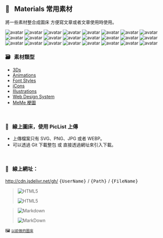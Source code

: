                               
## :art: &nbsp; Materials 常用素材
  將一些素材整合成圖床         方便寫文章或者文章使用時使用。


  <p>
    <img src="https://api.dicebear.com/6.x/pixel-art/svg?seed=Guy&randomizeIds=true&backgroundType=gradientLinear,solid&backgroundColor=89b38f,78a27e,8be453,e1ffa9,transparent&backgroundRotation=168&translateX=10&translateY=4&rotate=184&scale=111&radius=4&size=88" alt="avatar"/>
    <img src="https://api.dicebear.com/6.x/pixel-art/svg?seed=Gwendolyn&randomizeIds=true&backgroundType=gradientLinear,solid&backgroundColor=53e7b5,aaffff,304760,556c85,transparent&backgroundRotation=-163&translateX=20&translateY=-11&rotate=270&scale=63&radius=4&size=88" alt="avatar"/>
    <img src="https://api.dicebear.com/6.x/pixel-art/svg?seed=Pamela&randomizeIds=true&backgroundType=gradientLinear,solid&backgroundColor=cdc1b3,d7cbbd,d7f041,f6ff60,transparent&backgroundRotation=297&translateX=-14&translateY=13&rotate=254&scale=138&radius=4&size=88" alt="avatar"/> 
    <img src="https://api.dicebear.com/6.x/pixel-art/svg?seed=Eva&randomizeIds=true&backgroundType=gradientLinear,solid&backgroundColor=f0059b,ff49df,ea7316,ffab4e,transparent&backgroundRotation=-358&translateX=-3&translateY=-15&rotate=224&scale=84&radius=4&size=88" alt="avatar"/> 
    <img src="https://api.dicebear.com/6.x/pixel-art/svg?seed=Jamie&randomizeIds=true&backgroundType=gradientLinear,solid&backgroundColor=3b4bed,2535d7,a97c52,ca9d73,transparent&backgroundRotation=60&translateX=9&translateY=-8&rotate=146&scale=69&radius=4&size=88" alt="avatar"/> 
    <img src="https://api.dicebear.com/6.x/pixel-art/svg?seed=Isaiah&randomizeIds=true&backgroundType=gradientLinear,solid&backgroundColor=3c2489,6048ad,58b316,adff6b,transparent&backgroundRotation=-124&translateX=-17&translateY=15&rotate=325&scale=86&radius=4&size=88" alt="avatar"/> 
    <img src="https://api.dicebear.com/6.x/pixel-art/svg?seed=Vincent&randomizeIds=true&backgroundType=gradientLinear,solid&backgroundColor=bb149d,d730b9,123a67,6890bd,transparent&backgroundRotation=263&translateX=19&translateY=-12&rotate=12&scale=90&radius=4&size=88" alt="avatar"/> 
    <img src="https://api.dicebear.com/6.x/pixel-art/svg?seed=Ruby&randomizeIds=true&backgroundType=gradientLinear,solid&backgroundColor=a0e956,95de4b,e756f1,e453ee,transparent&backgroundRotation=348&translateX=-21&translateY=-12&rotate=74&scale=66&radius=4&size=88" alt="avatar"/> 
    <img src="https://api.dicebear.com/6.x/pixel-art/svg?seed=Mabel&randomizeIds=true&backgroundType=gradientLinear,solid&backgroundColor=699cfe,7baeff,782595,c471e1,transparent&backgroundRotation=26&translateX=-9&translateY=15&rotate=193&scale=131&radius=4&size=88" alt="avatar"/> 
    <img src="https://api.dicebear.com/6.x/pixel-art/svg?seed=Alfred&randomizeIds=true&backgroundType=gradientLinear,solid&backgroundColor=ea98fd,ffd5ff,4422f0,3513e1,transparent&backgroundRotation=278&translateX=12&translateY=14&rotate=32&scale=112&radius=4&size=88" alt="avatar"/> 
    <img src="https://api.dicebear.com/6.x/pixel-art/svg?seed=Curtis&randomizeIds=true&backgroundType=gradientLinear,solid&backgroundColor=48da5d,69fb7e,440df0,b079ff,transparent&backgroundRotation=-46&translateX=-7&translateY=-15&rotate=305&scale=148&radius=4&size=88" alt="avatar"/> 
    <img src="https://api.dicebear.com/6.x/pixel-art/svg?seed=Jeffrey&randomizeIds=true&backgroundType=gradientLinear,solid&backgroundColor=f35340,fc5c49,a6004f,b91362,transparent&backgroundRotation=-291&translateX=-19&translateY=-12&rotate=297&scale=143&radius=4&size=88" alt="avatar"/> 
    <img src="https://api.dicebear.com/6.x/pixel-art/svg?seed=Danny&randomizeIds=true&backgroundType=gradientLinear,solid&backgroundColor=572ed1,986fff,b26e5c,e39f8d,transparent&backgroundRotation=-194&translateX=11&translateY=-1&rotate=34&scale=117&radius=4&size=88" alt="avatar"/> 
    <img src="https://api.dicebear.com/6.x/pixel-art/svg?seed=Jeffrey&randomizeIds=true&backgroundType=gradientLinear,solid&backgroundColor=d02f80,f756a7,9f3669,bc5386,transparent&backgroundRotation=-206&translateX=18&translateY=-1&rotate=249&scale=74&radius=4&size=88" alt="avatar"/> 
    <img src="https://api.dicebear.com/6.x/pixel-art/svg?seed=Sebastian&randomizeIds=true&backgroundType=gradientLinear,solid&backgroundColor=e95f2d,ff9462,d8a80d,c19100,transparent&backgroundRotation=-281&translateX=-10&translateY=-6&rotate=345&scale=160&radius=4&size=88" alt="avatar"/> 
    <img src="https://api.dicebear.com/6.x/pixel-art/svg?seed=Mabel&randomizeIds=true&backgroundType=gradientLinear,solid&backgroundColor=d50205,c40000,b3db11,c2ea20,transparent&backgroundRotation=-358&translateX=-10&translateY=21&rotate=276&scale=117&radius=4&size=88" alt="avatar"/> 
    <img src="https://api.dicebear.com/6.x/pixel-art/svg?seed=Harold&randomizeIds=true&backgroundType=gradientLinear,solid&backgroundColor=1ed1d1,87ffff,4402e1,2c00c9,transparent&backgroundRotation=-338&translateX=-21&translateY=19&rotate=127&scale=79&radius=4&size=88" alt="avatar"/> 
    <img src="https://api.dicebear.com/6.x/pixel-art/svg?seed=Amy&randomizeIds=true&backgroundType=gradientLinear,solid&backgroundColor=656c4b,b5bc9b,70bb72,79c47b,transparent&backgroundRotation=-215&translateX=17&translateY=-4&rotate=247&scale=173&radius=4&size=88" alt="avatar"/> 
    <img src="https://api.dicebear.com/6.x/pixel-art/svg?seed=Jim&randomizeIds=true&backgroundType=gradientLinear,solid&backgroundColor=60f621,cbff8c,d92758,ff5081,transparent&backgroundRotation=-49&translateX=-19&translateY=3&rotate=305&scale=159&radius=4&size=88" alt="avatar"/> 
    <img src="https://api.dicebear.com/6.x/pixel-art/svg?seed=Marjorie&randomizeIds=true&backgroundType=gradientLinear,solid&backgroundColor=448221,32700f,264396,0f2c7f,transparent&backgroundRotation=300&translateX=-6&translateY=-2&rotate=307&scale=76&radius=4&size=88" alt="avatar"/> 
    <img src="https://api.dicebear.com/6.x/pixel-art/svg?seed=Joan&randomizeIds=true&backgroundType=gradientLinear,solid&backgroundColor=1eb947,8effb7,dcbae6,ffffff,transparent&backgroundRotation=-29&translateX=-9&translateY=-2&rotate=328&scale=105&radius=4&size=88" alt="avatar"/> 
    <img src="https://api.dicebear.com/6.x/pixel-art/svg?seed=Lucille&randomizeIds=true&backgroundType=gradientLinear,solid&backgroundColor=9a8d6f,ffffe1,c013dd,ae01cb,transparent&backgroundRotation=-171&translateX=6&translateY=-12&rotate=120&scale=157&radius=4&size=88" alt="avatar"/> 
    <img src="https://api.dicebear.com/6.x/pixel-art/svg?seed=Lucille&randomizeIds=true&backgroundType=gradientLinear,solid&backgroundColor=2a19d9,1908c8,d4369a,c82a8e,transparent&backgroundRotation=165&translateX=9&translateY=9&rotate=85&scale=77&radius=4&size=88" alt="avatar"/> 
    <img src="https://api.dicebear.com/6.x/pixel-art/svg?seed=Penny&randomizeIds=true&backgroundType=gradientLinear,solid&backgroundColor=b07917,bc8523,23ffca,a1ffff,transparent&backgroundRotation=307&translateX=16&translateY=19&rotate=269&scale=198&radius=4&size=88" alt="avatar"/>
  </p>

  ### :card_file_box: &nbsp; 素材類型
   * [3Ds][1]
   * [Animations][2]
   * [Font Styles][3] 
   * [iCons][4]
   * [Illustrations][5]
   * [Web Design System][6]
   * [MeMe 梗圖][7]
  
  [1]: images/3Ds            "3Ds"
  [2]: images/Animations     "Animations"
  [3]: images/FontStyles     "Font Styles"
  [4]: images/iCons          "iCons"
  [5]: images/Illustrations  "Illustrations"
  [6]: images/DesignSystem   "Web Design System"
  [7]: images/Ux-meme        "Ux-meme"

  &nbsp;


  ### :rocket: &nbsp; 線上圖床，使用 PicList 上傳
  * 上傳檔案只有 SVG、PNG、JPG 或者 WEBP。
  * 可以透過 Git 下載整包 或 直接透過網址來引入下載。

  &nbsp;

  ### :link: &nbsp; **線上網址**：
  http://cdn.jsdelivr.net/gh/ <big> `{UserName}` </big> / <big> `{Path}` </big> / <big> `{FileName}` </big>


  > ![HTML5](https://img.shields.io/badge/html5-%23E34F26.svg?style=for-the-badge&logo=html5&logoColor=white)
  > 
  > ![HTML5](https://cdn.jsdelivr.net/gh/Barry028/materials/dist/images/Html-windows.svg)


  > ![Markdown](https://img.shields.io/badge/markdown-%23000000.svg?style=for-the-badge&logo=markdown&logoColor=white)
  > 
  > ![MarkDown](https://cdn.jsdelivr.net/gh/Barry028/materials/dist/images/MarkDown-windows.svg)
  

  🖼️  <small> [以前做的圖床](https://codepen.io/barry199002/full/KKojxXX/13341a19a81088f2e3546004117a64e4) </small>
    




<!--  
✖️  :heavy_multiplication_x:  ➕ :heavy_plus_sign: top
top ➖ :heavy_minus_sign:  ➗ :heavy_division_sign: top
top ♾️  :infinity:    
⚠️  :warning:  🚫  :no_entry_sign: top
  ‼️  :bangbang:  ⁉️  :interrobang: top
top ❓ :question:  ❔ :grey_question: top
top ❕ :grey_exclamation:  ❗ :exclamation:
:heavy_exclamation_mark:  top
top 〰️  :wavy_dash:   x
💱 :currency_exchange: 💲 :heavy_dollar_sign:
🔙  :back:  🔚 :end: top
top 🔛 :on:  🔜 :soon:  top
top 🔝 :top:     top

💬 :speech_balloon:
👁️‍🗨️ :eye_speech_bubble:
🗨️  :left_speech_bubble:
💭 :thought_balloon:
🗯️ :right_anger_bubble:
🤖 :robot:
👋 :wave:
👌 :ok_hand:
✌️  :v:
👈 :point_left:
👉 :point_right:
👆 :point_up_2:
🖕 :fu:
👍 :+1:
🌍 :earth_africa:
🌎 :earth_americas:
🌏 :earth_asia:
🌐 :globe_with_meridians:
🗺️  :world_map:
🌁 :foggy:
🌃 :night_with_stars:
🏙️ :cityscape:
🌄 :sunrise_over_mountains:
🌅 :sunrise:
🌆 :city_sunset:
🌇 :city_sunrise:
🌉 :bridge_at_night:
🗾 :japan:
🌌 :milky_way:
🌠  :stars:
⭐ :star:  top
🌟 :star2:
🎈 :balloon:
🎟️ :tickets:
🎮 :video_game:
🎯 :dart:
🪀 :yo_yo:
🎁 :gift:
🎉 :tada:
🏆 :trophy:
🧭 :compass:
🍪 :cookie:
⌛ :hourglass:
⏳ :hourglass_flowing_sand:
⌚ :watch:
⏰ :alarm_clock:
⏱️  :stopwatch:
🚀 :rocket:
🖼️  :framed_picture:
📟 :pager:
📠 :fax:
📱 :iphone:
📲 :calling:
💻 :computer:
🖱️  :computer_mouse:
🖲️  :trackball:
📔 :notebook_with_decorative_cover:
📚 :books:
📓 :notebook:
🔖 :bookmark:
📑 :bookmark_tabs:
🏷️  :label:
📰 :newspaper:
📜 :scroll:
📒 :ledger:
🧾 :receipt: 💹 :chart:
📤 :outbox_tray:
✉️  :envelope:  📧 :e-mail:
📨 :incoming_envelope: 📩 :envelope_with_arrow:
📤 :outbox_tray: 📥 :inbox_tray:
📦 :package: 📫 :mailbox:  📪  :mailbox_closed:  📬 :mailbox_with_mail:
✏️  :pencil2:
📝 :memo:  📅 :date:  📆 :calendar:
💼 :briefcase: 📁 :file_folder:  📂 :open_file_folder:  🗂️  :card_index_dividers:
🗒️  :spiral_notepad:  🗓️  :spiral_calendar:
📇 :card_index:
:chart_with_upwards_trend:
📉 :chart_with_downwards_trend:
📊 :bar_chart:
📋 :clipboard:
📌 :pushpin:
📍 :round_pushpin:
📎 :paperclip:
🖇️  :paperclips:
📏 :straight_ruler:
📐 :triangular_ruler:
✂️  :scissors:
🗃️  :card_file_box:
🗄️  :file_cabinet:
🗑️  :wastebasket:
🧺 :basket:
🔒 :lock:  🔓 :unlock:  ☑️  :ballot_box_with_check: ✔️  :heavy_check_mark:
🧻 :roll_of_paper:  ⭕  :o:  ❌  :x:  ✅  :white_check_mark:  ❎ :negative_squared_cross_mark:
©️  :copyright: ®️  :registered:  ™️  :tm:
---
:card_index:
:bulb:
:memo:
:card_file_box:
:iphone:
:mag:
:label:
:page_facing_up:
:technologist:
:pencil2:

:money_
<kbd>
<img src="https://api.dicebear.com/6.x/pixel-art/svg?scale=160&rotate=60&backgroundType=gradientLinear&backgroundRotation=0         360         240         210&backgroundColor=c0aede         d1d4f9         ffdfbf         ffd5dc         transparent         b6e3f4&radius=6 alt=avatar width=88 />
</kbd>

<kbd>
<img src="https://api.dicebear.com/6.x/pixel-art/svg?seed=Snowball&scale=175&rotate=80&backgroundRotation=0         360         240         210&randomizeIds=true&backgroundColor=A5EBFF         FFF9E9         C7FFCA         ffd5dc         72C0AE&radius=6&mood[] alt=avatar width=88 />
</kbd>

<kbd>
<img src="https://api.dicebear.com/6.x/pixel-art/svg?&scale=160&rotate=40&backgroundRotation=0         360         240         210&randomizeIds=true&backgroundColor=A5EBFF         FFF9E9         C7FFCA         ffd5dc         72C0AE&radius=6&mood[] alt=avatar width=88 />
</kbd>

<kbd>
<img src="https://api.dicebear.com/6.x/pixel-art/svg?seed=Luna&scale=160&rotate=200&backgroundRotation=0         360         240         210&randomizeIds=true&backgroundColor=A5EBFF         FFF9E9         C7FFCA         ffd5dc         72C0AE&radius=6&mood[] alt=avatar width=88 />
</kbd>

<kbd>
  <img src="https://api.dicebear.com/6.x/pixel-art/svg?seed=Boo&scale=160&rotate=45&backgroundType=gradientLinear&backgroundRotation=0         360         240         210&randomizeIds=true&backgroundColor=A5EBFF         FFF9E9         C7FFCA         ffd5dc         72C0AE&radius=6&mood[] alt=avatar width=88 />
</kbd>

<kbd>
  <img src="https://api.dicebear.com/6.x/bottts/svg?seed=Mittens&radius=6 alt=avatar width=88 />
</kbd>

<kbd>
<img src="https://api.dicebear.com/6.x/bottts/svg?seed=Oliver&radius=6 alt=avatar width=88 />
</kbd>

<kbd>
<img src="https://api.dicebear.com/6.x/bottts/svg?seed=Kiki&radius=6 alt=avatar width=88 />
</kbd>

<kbd>
<img src="https://api.dicebear.com/6.x/bottts/svg?seed=Tinkerbell&radius=6 alt=avatar width=88 />
</kbd>

<kbd>
<img src="https://api.dicebear.com/6.x/bottts/svg?seed=Midnight&radius=6 alt=avatar width=88 />
</kbd>

<kbd>
<img src="https://api.dicebear.com/6.x/bottts/svg?seed=George&radius=6 alt=avatar width=88 />
</kbd>

<kbd>
<img src="https://api.dicebear.com/6.x/bottts/svg?seed=Sassy&radius=6 alt=avatar width=88 />
</kbd>

<kbd>
<img src="https://api.dicebear.com/6.x/avataaars-neutral/svg?seed=Whiskers&radius=6 alt=avatar width=88 />
</kbd>

<kbd>
<img src="https://api.dicebear.com/6.x/avataaars-neutral/svg?seed=Bear&radius=6 alt=avatar width=88 />
</kbd>

<kbd>
<img src="https://api.dicebear.com/6.x/avataaars-neutral/svg?seed=Daisy&radius=6 alt=avatar width=88 />
</kbd>

<kbd>
 <img src="https://api.dicebear.com/6.x/avataaars-neutral/svg?seed=Max&radius=6 alt=avatar width=88 />
</kbd>

<kbd>
<img src="https://api.dicebear.com/6.x/avataaars-neutral/svg?seed=Abby&radius=6 alt=avatar width=88 />
</kbd>

![]("https://api.dicebear.com/6.x/pixel-art-neutral/svg?seed=A&backgroundColor=b6e3f4&scale=120&rotate=30&radius=6&size=120)
![]("https://api.dicebear.com/6.x/pixel-art-neutral/svg?seed=B&backgroundColor=c0aede&scale=160&rotate=125&radius=6&size=120)
![]("https://api.dicebear.com/6.x/pixel-art-neutral/svg?seed=C&backgroundColor=DEB664&scale=110&rotate=55&radius=6&size=120)
![]("https://api.dicebear.com/6.x/pixel-art-neutral/svg?seed=D&backgroundColor=64C9DE&scale=145&rotate=180&radius=6&size=120)
![]("https://api.dicebear.com/6.x/pixel-art-neutral/svg?seed=E&backgroundColor=A77762&scale=125&rotate=325&radius=6&size=120)
![]("https://api.dicebear.com/6.x/pixel-art-neutral/svg?seed=F&backgroundColor=b6e3f4&scale=120&rotate=30&radius=6&size=120)
![]("https://api.dicebear.com/6.x/pixel-art-neutral/svg?seed=G&backgroundColor=32E97C&scale=160&rotate=125&radius=6&size=120)  <br/>
![]("https://api.dicebear.com/6.x/pixel-art-neutral/svg?seed=H&backgroundColor=B72225&scale=110&rotate=55&radius=6&size=120)
![]("https://api.dicebear.com/6.x/pixel-art-neutral/svg?seed=I&backgroundColor=64C9DE&scale=145&rotate=180&radius=6&size=120)
![]("https://api.dicebear.com/6.x/pixel-art-neutral/svg?seed=J&backgroundColor=22B7B4&scale=125&rotate=325&radius=6&size=120)
![]("https://api.dicebear.com/6.x/pixel-art-neutral/svg?seed=I&backgroundColor=381FF1&scale=145&rotate=180&radius=6&size=120)
![]("https://api.dicebear.com/6.x/pixel-art-neutral/svg?seed=J&backgroundColor=D8F11F&scale=125&rotate=325&radius=6&size=120)
![]("https://api.dicebear.com/6.x/pixel-art-neutral/svg?seed=I&backgroundColor=F4B518&scale=145&rotate=180&radius=6&size=120)
![]("https://api.dicebear.com/6.x/pixel-art-neutral/svg?seed=J&backgroundColor=FDF151&scale=125&rotate=325&radius=6&size=120)

![HTML5]("https://img.shields.io/badge/html5-%23E34F26.svg?style=for-the-badge&logo=html5&logoColor=white)  
``` html
<img src="https://cdn.jsdelivr.net/gh/Barry028/materials/images/Animations/BarrYUFO.svg  alt=BarrY UFO />
```      

![Markdown]("https://img.shields.io/badge/markdown-%2660000.svg?style=for-the-badge&logo=markdown&logoColor=white)
``` markdown
![Barry]("https://cdn.jsdelivr.net/gh/Barry028/materials/images/Animations/BarrYUFO.svg)  
``` 
 
 -->  
